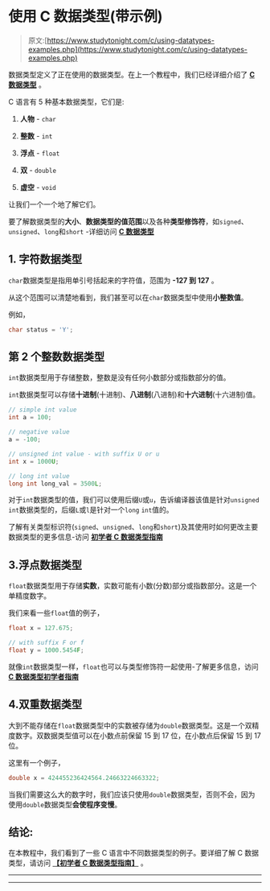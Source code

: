 # 使用 C 数据类型(带示例)

> 原文:[https://www.studytonight.com/c/using-datatypes-examples.php](https://www.studytonight.com/c/using-datatypes-examples.php)

数据类型定义了正在使用的数据类型。在上一个教程中，我们已经详细介绍了 **[C 数据类型](https://www.studytonight.com/c/datatype-in-c.php)** 。

C 语言有 5 种基本数据类型，它们是:

1.  **人物** - `char`

2.  **整数** - `int`

3.  **浮点** - `float`

4.  **双** - `double`

5.  **虚空** - `void`

让我们一个一个地了解它们。

要了解数据类型的**大小**、**数据类型的值范围**以及各种**类型修饰符**，如`signed`、`unsigned`、`long`和`short` -详细访问 **[C 数据类型](http://www.studytonight.com/c/datatype-in-c.php)**

## 1\. 字符数据类型

`char`数据类型是指用单引号括起来的字符值，范围为 **-127 到 127** 。

从这个范围可以清楚地看到，我们甚至可以在`char`数据类型中使用**小整数值**。

例如，

```cpp
char status = 'Y';
```

## 第 2 个整数数据类型

`int`数据类型用于存储整数，整数是没有任何小数部分或指数部分的值。

`int`数据类型可以存储**十进制**(十进制)、**八进制**(八进制)和**十六进制**(十六进制)值。

```cpp
// simple int value
int a = 100;

// negative value
a = -100;

// unsigned int value - with suffix U or u
int x = 1000U;

// long int value
long int long_val = 3500L;
```

对于`int`数据类型的值，我们可以使用后缀`U`或`u`，告诉编译器该值是针对`unsigned` `int`数据类型的，后缀`L`或`l`是针对一个`long` `int`值的。

了解有关类型标识符(`signed`、`unsigned`、`long`和`short`)及其使用时如何更改主要数据类型的更多信息-访问 **[初学者 C 数据类型指南](http://www.studytonight.com/c/datatype-in-c.php)**

## 3.浮点数据类型

`float`数据类型用于存储**实数**，实数可能有小数(分数)部分或指数部分。这是一个单精度数字。

我们来看一些`float`值的例子，

```cpp
float x = 127.675;

// with suffix F or f
float y = 1000.5454F;
```

就像`int`数据类型一样，`float`也可以与类型修饰符一起使用-了解更多信息，访问 **[C 数据类型初学者指南](http://www.studytonight.com/c/datatype-in-c.php)**

## 4.双重数据类型

大到不能存储在`float`数据类型中的实数被存储为`double`数据类型。这是一个双精度数字。双数据类型值可以在小数点前保留 15 到 17 位，在小数点后保留 15 到 17 位。

这里有一个例子，

```cpp
double x = 424455236424564.24663224663322;
```

当我们需要这么大的数字时，我们应该只使用`double`数据类型，否则不会，因为使用`double`数据类型**会使程序变慢**。

## 结论:

在本教程中，我们看到了一些 C 语言中不同数据类型的例子。要详细了解 C 数据类型，请访问 **[【初学者 C 数据类型指南】](http://www.studytonight.com/c/datatype-in-c.php)** 。

* * *

* * *
